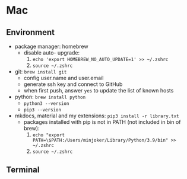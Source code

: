# Mac

## Environment

- package manager: homebrew
    - disable auto- upgrade:
        1. `echo 'export HOMEBREW_NO_AUTO_UPDATE=1' >> ~/.zshrc`
        2. `source ~/.zshrc`
- git: `brew install git`
    - config user.name and user.email
    - generate ssh key and connect to GitHub
    - when first push, answer `yes` to update the list of known hosts
- python: `brew install python`
    - `python3 --version`
    - `pip3 --version`
- mkdocs, material and my extensions: `pip3 install -r library.txt`
    - packages installed with pip is not in PATH (not included in bin of brew):
        1. `echo "export PATH=\$PATH:/Users/minjoker/Library/Python/3.9/bin" >> ~/.zshrc`
        2. `source ~/.zshrc`

## Terminal
